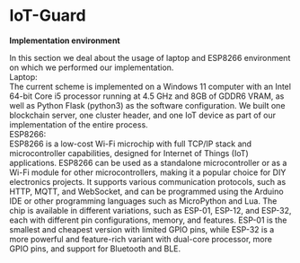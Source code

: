 # IoT-Guard
<p>
<b>Implementation environment</b>
  
In this section we deal about the usage of laptop
and ESP8266 environment on which we
performed our implementation.<br>
Laptop:<br>
The current scheme is implemented on a Windows
11 computer with an Intel 64-bit Core i5 processor
running at 4.5 GHz and 8GB of GDDR6 VRAM,
as well as Python Flask (python3) as the software
configuration. We built one blockchain server,
one cluster header, and one IoT device as part of
our implementation of the entire process.<br>
ESP8266:<br>
ESP8266 is a low-cost Wi-Fi microchip with full
TCP/IP stack and microcontroller capabilities,
designed for Internet of Things (IoT) applications.
ESP8266 can be used as a standalone
microcontroller or as a Wi-Fi module for other
microcontrollers, making it a popular choice for
DIY electronics projects. It supports various
communication protocols, such as HTTP, MQTT,
and WebSocket, and can be programmed using the
Arduino IDE or other programming languages
such as MicroPython and Lua. The chip is
available in different variations, such as ESP-01,
ESP-12, and ESP-32, each with different pin
configurations, memory, and features. ESP-01 is
the smallest and cheapest version with limited
GPIO pins, while ESP-32 is a more powerful and
feature-rich variant with dual-core processor,
more GPIO pins, and support for Bluetooth and
BLE.
</p>
